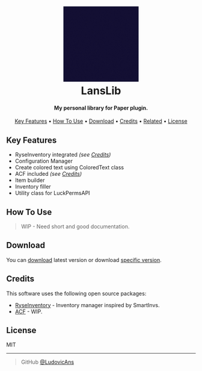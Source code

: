 <h1 align="center">
  <a href="https://github.com/LudovicAns/LansLib"><img src="./logo.gif" alt="LansLib Logo" width="200"></a>
  <br>
  LansLib
  <br>
</h1>

<h4 align="center">My personal library for Paper plugin.</h4>


<p align="center">
  <a href="#key-features">Key Features</a> •
  <a href="#how-to-use">How To Use</a> •
  <a href="#download">Download</a> •
  <a href="#credits">Credits</a> •
  <a href="#related">Related</a> •
  <a href="#license">License</a>
</p>

## Key Features

* RyseInventory integrated *(see <a href="#credits">Credits</a>)*
* Configuration Manager
* Create colored text using ColoredText class
* ACF included *(see <a href="#credits">Credits</a>)*
* Item builder 
* Inventory filler
* Utility class for LuckPermsAPI

## How To Use

> WIP - Need short and good documentation.

## Download

You can [download](https://github.com/LudovicAns/LansLib/releases/download/v1.6.0/LansLib-1.6.0.jar) latest version or
download [specific version](https://github.com/LudovicAns/LansLib/releases).

## Credits

This software uses the following open source packages:

- [RyseInventory](https://github.com/RyseInventory/RyseInventory) - Inventory manager inspired by SmartInvs.
- [ACF]() - WIP.

## License

MIT

---

> GitHub [@LudovicAns](https://github.com/ludovicans)
